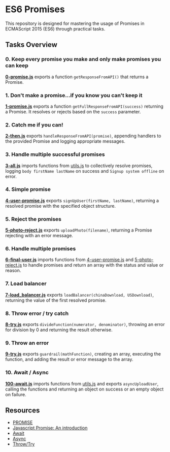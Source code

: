 # ES6 Promises

This repository is designed for mastering the usage of Promises in ECMAScript 2015 (ES6) through practical tasks.

## Tasks Overview

### 0. Keep every promise you make and only make promises you can keep

[**0-promise.js**](0-promise.js) exports a function `getResponseFromAPI()` that returns a Promise.

### 1. Don't make a promise...if you know you can't keep it

[**1-promise.js**](1-promise.js) exports a function `getFullResponseFromAPI(success)` returning a Promise. It resolves or rejects based on the `success` parameter.

### 2. Catch me if you can!

[**2-then.js**](2-then.js) exports `handleResponseFromAPI(promise)`, appending handlers to the provided Promise and logging appropriate messages.

### 3. Handle multiple successful promises

[**3-all.js**](3-all.js) imports functions from [utils.js](utils.js) to collectively resolve promises, logging `body firstName lastName` on success and `Signup system offline` on error.

### 4. Simple promise

[**4-user-promise.js**](4-user-promise.js) exports `signUpUser(firstName, lastName)`, returning a resolved promise with the specified object structure.

### 5. Reject the promises

[**5-photo-reject.js**](5-photo-reject.js) exports `uploadPhoto(filename)`, returning a Promise rejecting with an error message.

### 6. Handle multiple promises

[**6-final-user.js**](6-final-user.js) imports functions from [4-user-promise.js](4-user-promise.js) and [5-photo-reject.js](5-photo-reject.js) to handle promises and return an array with the status and value or reason.

### 7. Load balancer

[**7-load_balancer.js**](7-load_balancer.js) exports `loadBalancer(chinaDownload, USDownload)`, returning the value of the first resolved promise.

### 8. Throw error / try catch

[**8-try.js**](8-try.js) exports `divideFunction(numerator, denominator)`, throwing an error for division by 0 and returning the result otherwise.

### 9. Throw an error

[**9-try.js**](9-try.js) exports `guardrail(mathFunction)`, creating an array, executing the function, and adding the result or error message to the array.

### 10. Await / Async

[**100-await.js**](100-await.js) imports functions from [utils.js](utils.js) and exports `asyncUploadUser`, calling the functions and returning an object on success or an empty object on failure.

## Resources

- [PROMISE](https://intranet.alxswe.com/rltoken/j_0FTFbkTg42JMcAbNPOVQ)
- [Javascript Promise: An introduction](https://intranet.alxswe.com/rltoken/2Q2LzNFokcUwpA2u3FKG6Q)
- [Await](https://intranet.alxswe.com/rltoken/UXb3S2PMBe-SLJ55isMcow)
- [Async](https://intranet.alxswe.com/rltoken/_K0C7pgEjwaIzU9RpwCb8g)
- [Throw/Try](https://intranet.alxswe.com/rltoken/UTjDgvKk5l892Xslh0vqcQ)